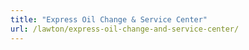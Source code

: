```yaml
---
title: "Express Oil Change & Service Center"
url: /lawton/express-oil-change-and-service-center/
---
```

